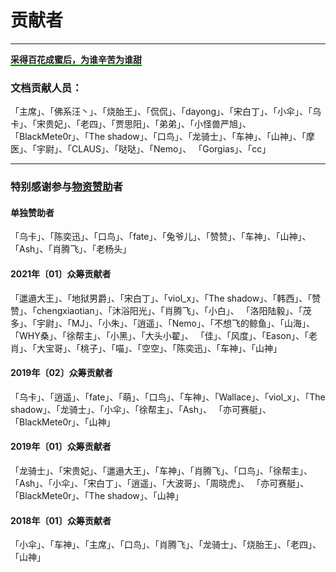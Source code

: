 # 贡献者
---

<span style="border-bottom:2px solid green;">**采得百花成蜜后，为谁辛苦为谁甜**</span>

### 文档贡献人员：

「主席」、「佛系汪丶」、「烧胎王」、「侃侃」、「dayong」、「宋白丁」、「小伞」、「乌卡」、「宋贵妃」、「老四」、「贾思阳」、「弟弟」、「小怪兽严旭」、
「BlackMete0r」、「The shadow」、「口鸟」、「龙骑士」、「车神」、「山神」、「摩医」、「宇尉」、「CLAUS」、「哒哒」、「Nemo」、
「Gorgias」、「cc」

---

### 特别感谢参与[**物资赞助**](materials-sponsor.html)者

#### 单独赞助者

「乌卡」、「陈奕迅」、「口鸟」、「fate」、「兔爷儿」、「赞赞」、「车神」、「山神」、「Ash」、「肖腾飞」、「老杨头」

#### 2021年〔01〕众筹贡献者

「邋遢大王」、「地狱男爵」、「宋白丁」、「viol_x」、「The shadow」、「韩西」、「赞赞」、「chengxiaotian」、「沐浴阳光」、「肖腾飞」、「小白」、
「洛阳陆毅」、「茂多」、「宇尉」、「MJ」、「小朱」、「逍遥」、「Nemo」、「不想飞的鲸鱼」、「山海」、「WHY桑」、「徐帮主」、「小黑」、「大头小翟」、
「佳」、「风度」、「Eason」、「老肖」、「大宝哥」、「桃子」、「喵」、「空空」、「陈奕迅」、「车神」、「山神」

#### 2019年〔02〕众筹贡献者

「乌卡」、「逍遥」、「fate」、「萌」、「口鸟」、「车神」、「Wallace」、「viol_x」、「The shadow」、「龙骑士」、「小伞」、「徐帮主」、「Ash」、
「亦可赛艇」、「BlackMete0r」、「山神」

#### 2019年〔01〕众筹贡献者

「龙骑士」、「宋贵妃」、「邋遢大王」、「车神」、「肖腾飞」、「口鸟」、「徐帮主」、「Ash」、「小伞」、「宋白丁」、「逍遥」、「大波哥」、「周晓虎」、
「亦可赛艇」、「BlackMete0r」、「The shadow」、「山神」

#### 2018年〔01〕众筹贡献者

「小伞」、「车神」、「主席」、「口鸟」、「肖腾飞」、「龙骑士」、「烧胎王」、「老四」、「山神」